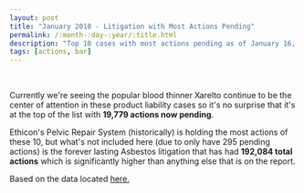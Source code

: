 ```yaml
---
layout: post
title: "January 2018 - Litigation with Most Actions Pending"
permalink: /:month-:day-:year/:title.html
description: "Top 10 cases with most actions pending as of January 16, 2018."
tags: [actions, bar]
---
```


<canvas id="bar" width="400" height="200"></canvas>


<script>
var ctx = document.querySelector("#bar");
var myChart = new Chart(ctx, {
  type: 'bar',
  data: {
    labels: ["Xarelto", "Ethicon", "DePuy", "Boston Scientific", "Testosterone", "Talcum Powder", "Oil Spill", "Bair Hugger ", "Taxotere", "Cook IVC"],
    datasets: [{
      label: 'Actions Now Pending',
      data: [19779, 13825, 9313, 6450, 6152, 5117, 4360, 4215, 4132, 3636],
      backgroundColor: 'rgba(255, 99, 132, 1)',
      borderColor: 'rgba(255, 99, 132, 1)'
    }, {
      label: 'Total Actions Historical',
      data: [20801, 39638, 9461, 25393, 7583, 5132, 6048, 4414, 4239, 3698],
      backgroundColor: 'rgba(54, 162, 235, .2)',
      borderColor: 'rgba(54, 162, 235, 1)'
    }]
  },
  options: {
    scaleShowValues: true,

    ticks: {
      autoSkip: false
    },
    scales: {
      xAxes: [{
        stacked: true,
        ticks: {
          autoSkip: false
        }
      }],
      yAxes: [{
        stacked: false
      }]
    }
  }
});
</script>

<br>
<p>Currently we're seeing the popular blood thinner Xarelto continue to be the center of attention in these product liability cases so it's no surprise that it's at the top of the list with <strong>19,779 actions now pending</strong>.</p>

<p>Ethicon's Pelvic Repair System (historically) is holding the most actions of these 10, but what's not included here (due to only have 295 pending actions) is the forever lasting Asbestos litigation that has had <strong>192,084 total actions</strong> which is significantly higher than anything else that is on the report.</p>
Based on the data located <a href="http://www.jpml.uscourts.gov/sites/jpml/files/Pending_MDL_Dockets_By_Actions_Pending-January-16-2018.pdf">here.</a>

